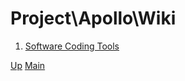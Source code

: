 # Project\Apollo\Wiki

1. [Software Coding Tools](001_tools.md)

[Up](../index.md)
[Main](../../../../index.md)
